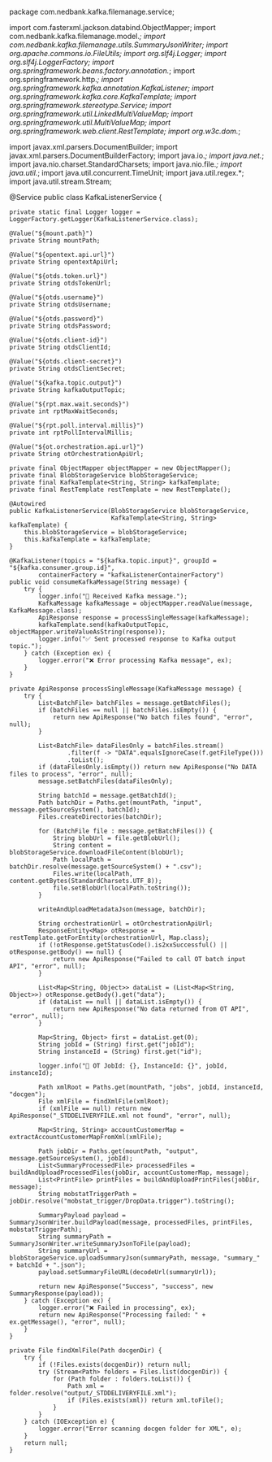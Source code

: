 package com.nedbank.kafka.filemanage.service;

import com.fasterxml.jackson.databind.ObjectMapper;
import com.nedbank.kafka.filemanage.model.*;
import com.nedbank.kafka.filemanage.utils.SummaryJsonWriter;
import org.apache.commons.io.FileUtils;
import org.slf4j.Logger;
import org.slf4j.LoggerFactory;
import org.springframework.beans.factory.annotation.*;
import org.springframework.http.*;
import org.springframework.kafka.annotation.KafkaListener;
import org.springframework.kafka.core.KafkaTemplate;
import org.springframework.stereotype.Service;
import org.springframework.util.LinkedMultiValueMap;
import org.springframework.util.MultiValueMap;
import org.springframework.web.client.RestTemplate;
import org.w3c.dom.*;

import javax.xml.parsers.DocumentBuilder;
import javax.xml.parsers.DocumentBuilderFactory;
import java.io.*;
import java.net.*;
import java.nio.charset.StandardCharsets;
import java.nio.file.*;
import java.util.*;
import java.util.concurrent.TimeUnit;
import java.util.regex.*;
import java.util.stream.Stream;

@Service
public class KafkaListenerService {

    private static final Logger logger = LoggerFactory.getLogger(KafkaListenerService.class);

    @Value("${mount.path}")
    private String mountPath;

    @Value("${opentext.api.url}")
    private String opentextApiUrl;

    @Value("${otds.token.url}")
    private String otdsTokenUrl;

    @Value("${otds.username}")
    private String otdsUsername;

    @Value("${otds.password}")
    private String otdsPassword;

    @Value("${otds.client-id}")
    private String otdsClientId;

    @Value("${otds.client-secret}")
    private String otdsClientSecret;

    @Value("${kafka.topic.output}")
    private String kafkaOutputTopic;

    @Value("${rpt.max.wait.seconds}")
    private int rptMaxWaitSeconds;

    @Value("${rpt.poll.interval.millis}")
    private int rptPollIntervalMillis;

    @Value("${ot.orchestration.api.url}")
    private String otOrchestrationApiUrl;

    private final ObjectMapper objectMapper = new ObjectMapper();
    private final BlobStorageService blobStorageService;
    private final KafkaTemplate<String, String> kafkaTemplate;
    private final RestTemplate restTemplate = new RestTemplate();

    @Autowired
    public KafkaListenerService(BlobStorageService blobStorageService,
                                KafkaTemplate<String, String> kafkaTemplate) {
        this.blobStorageService = blobStorageService;
        this.kafkaTemplate = kafkaTemplate;
    }

    @KafkaListener(topics = "${kafka.topic.input}", groupId = "${kafka.consumer.group.id}",
            containerFactory = "kafkaListenerContainerFactory")
    public void consumeKafkaMessage(String message) {
        try {
            logger.info("📩 Received Kafka message.");
            KafkaMessage kafkaMessage = objectMapper.readValue(message, KafkaMessage.class);
            ApiResponse response = processSingleMessage(kafkaMessage);
            kafkaTemplate.send(kafkaOutputTopic, objectMapper.writeValueAsString(response));
            logger.info("✅ Sent processed response to Kafka output topic.");
        } catch (Exception ex) {
            logger.error("❌ Error processing Kafka message", ex);
        }
    }

    private ApiResponse processSingleMessage(KafkaMessage message) {
        try {
            List<BatchFile> batchFiles = message.getBatchFiles();
            if (batchFiles == null || batchFiles.isEmpty()) {
                return new ApiResponse("No batch files found", "error", null);
            }

            List<BatchFile> dataFilesOnly = batchFiles.stream()
                    .filter(f -> "DATA".equalsIgnoreCase(f.getFileType()))
                    .toList();
            if (dataFilesOnly.isEmpty()) return new ApiResponse("No DATA files to process", "error", null);
            message.setBatchFiles(dataFilesOnly);

            String batchId = message.getBatchId();
            Path batchDir = Paths.get(mountPath, "input", message.getSourceSystem(), batchId);
            Files.createDirectories(batchDir);

            for (BatchFile file : message.getBatchFiles()) {
                String blobUrl = file.getBlobUrl();
                String content = blobStorageService.downloadFileContent(blobUrl);
                Path localPath = batchDir.resolve(message.getSourceSystem() + ".csv");
                Files.write(localPath, content.getBytes(StandardCharsets.UTF_8));
                file.setBlobUrl(localPath.toString());
            }

            writeAndUploadMetadataJson(message, batchDir);

            String orchestrationUrl = otOrchestrationApiUrl;
            ResponseEntity<Map> otResponse = restTemplate.getForEntity(orchestrationUrl, Map.class);
            if (!otResponse.getStatusCode().is2xxSuccessful() || otResponse.getBody() == null) {
                return new ApiResponse("Failed to call OT batch input API", "error", null);
            }

            List<Map<String, Object>> dataList = (List<Map<String, Object>>) otResponse.getBody().get("data");
            if (dataList == null || dataList.isEmpty()) {
                return new ApiResponse("No data returned from OT API", "error", null);
            }

            Map<String, Object> first = dataList.get(0);
            String jobId = (String) first.get("jobId");
            String instanceId = (String) first.get("id");

            logger.info("🪪 OT JobId: {}, InstanceId: {}", jobId, instanceId);

            Path xmlRoot = Paths.get(mountPath, "jobs", jobId, instanceId, "docgen");
            File xmlFile = findXmlFile(xmlRoot);
            if (xmlFile == null) return new ApiResponse("_STDDELIVERYFILE.xml not found", "error", null);

            Map<String, String> accountCustomerMap = extractAccountCustomerMapFromXml(xmlFile);

            Path jobDir = Paths.get(mountPath, "output", message.getSourceSystem(), jobId);
            List<SummaryProcessedFile> processedFiles = buildAndUploadProcessedFiles(jobDir, accountCustomerMap, message);
            List<PrintFile> printFiles = buildAndUploadPrintFiles(jobDir, message);
            String mobstatTriggerPath = jobDir.resolve("mobstat_trigger/DropData.trigger").toString();

            SummaryPayload payload = SummaryJsonWriter.buildPayload(message, processedFiles, printFiles, mobstatTriggerPath);
            String summaryPath = SummaryJsonWriter.writeSummaryJsonToFile(payload);
            String summaryUrl = blobStorageService.uploadSummaryJson(summaryPath, message, "summary_" + batchId + ".json");
            payload.setSummaryFileURL(decodeUrl(summaryUrl));

            return new ApiResponse("Success", "success", new SummaryResponse(payload));
        } catch (Exception ex) {
            logger.error("❌ Failed in processing", ex);
            return new ApiResponse("Processing failed: " + ex.getMessage(), "error", null);
        }
    }

    private File findXmlFile(Path docgenDir) {
        try {
            if (!Files.exists(docgenDir)) return null;
            try (Stream<Path> folders = Files.list(docgenDir)) {
                for (Path folder : folders.toList()) {
                    Path xml = folder.resolve("output/_STDDELIVERYFILE.xml");
                    if (Files.exists(xml)) return xml.toFile();
                }
            }
        } catch (IOException e) {
            logger.error("Error scanning docgen folder for XML", e);
        }
        return null;
    }
